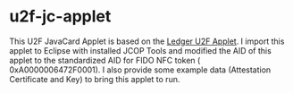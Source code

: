# u2f-jc-applet
This U2F JavaCard Applet is based on the [Ledger U2F Applet](https://github.com/LedgerHQ/ledger-u2f-javacard). I import this applet to Eclipse with installed JCOP Tools and modified the AID of this applet to the standardized AID for FIDO NFC token (	0xA0000006472F0001). I also provide some example data (Attestation Certificate and Key) to bring this applet to run.
